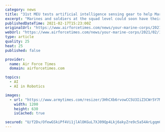 ```yaml
---
category: news
title: "31st MEU tests artificial intelligence sensing gear to help Marines, soldiers see invisible threats"
excerpt: "Marines and soldiers at the squad level could soon have their own kind of “attention warning” system while on foot patrol ― much like modern car drivers have for lane changing on busy highways. A combination of systems being tested soon by Marines with the 31st Marine Expeditionary Unit out of Okinawa,"
publishedDateTime: 2021-02-17T15:23:00Z
originalUrl: "https://www.airforcetimes.com/news/your-marine-corps/2021/02/17/31st-meu-tests-artificial-intelligence-sensing-gear-to-help-marines-soldiers-see-invisible-threats/"
webUrl: "https://www.airforcetimes.com/news/your-marine-corps/2021/02/17/31st-meu-tests-artificial-intelligence-sensing-gear-to-help-marines-soldiers-see-invisible-threats/"
type: article
quality: 25
heat: 25
published: false

provider:
  name: Air Force Times
  domain: airforcetimes.com

topics:
  - AI
  - AI in Robotics

images:
  - url: "https://www.armytimes.com/resizer/3HhCXb6rvowCC5U3IiZ3CWr5Y7M=/1200x630/filters:quality(100)/cloudfront-us-east-1.images.arcpublishing.com/mco/NCQIBVL5ABHWLPTLFJAYYS2MAU.jpg"
    width: 1200
    height: 630
    isCached: true

secured: "U/f2Dv/OfewGSkiPf4Vi1jlAlOKGuL7XJ09Qp4Lkj6akyZre9c5a54ArLgqmC79QfKbVqtBfJ4FSshbyHDFWsErQyyHkX/rJ5AoWaOiSlJE8gGuYmczG49SMTBdF5W1lJUfY6KFFPQHoO+l/hZBUd1WX7ECiY3DXy/Qrq81nuPVKRaWzOJGSk3T61em3TEzYB5InmM2Kt2xKkLKzaZKX0ZKRLFJj5A6+zObuaiKnNsOJJ9ccL9feR3obYbBEcPbthieJN2qd+f5lZFIAuyx3d/HNfLqlWcrgBXS7PoNOq0j/lpLELdPGvzSYgMaHxDb+9HZkrH1hmWOBtdLJbnwC5ymy7tJHDmHZ8TUafDWUpAA=;rM5OHcmnOgfNxfw/dQnUTA=="
---
```


